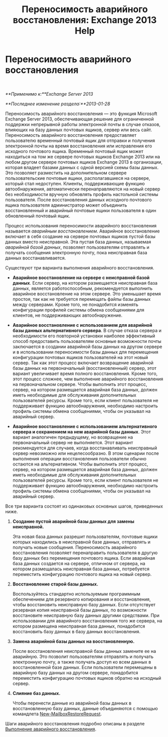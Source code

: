 ﻿---
title: 'Переносимость аварийного восстановления: Exchange 2013 Help'
TOCTitle: Переносимость аварийного восстановления
ms:assetid: ea62fae0-5e0a-460c-beb6-52532c8c8dbc
ms:mtpsurl: https://technet.microsoft.com/ru-ru/library/Dd876950(v=EXCHG.150)
ms:contentKeyID: 51408103
ms.date: 04/30/2018
mtps_version: v=EXCHG.150
ms.translationtype: HT
---

# Переносимость аварийного восстановления

 

_**Применимо к:**Exchange Server 2013_

_**Последнее изменение раздела:**2013-01-28_

Переносимость аварийного восстановления — это функция Microsoft Exchange Server 2013, обеспечивающая решение для ограниченной поддержки непрерывной работы электронной почты в случае отказов, влияющих на базу данных почтовых ящиков, сервер или весь сайт. Переносимость аварийного восстановления предоставляет пользователю временный почтовый ящик для отправки и получения электронной почты на время восстановления или исправления его исходного почтового ящика. Временный почтовый ящик может находиться на том же сервере почтовых ящиков Exchange 2013 или на любом другом сервере почтовых ящиков Exchange 2013 в организации, которая владеет базами данных с одной версией схемы базы данных. Это позволяет разместить на дополнительном сервере пользовательские почтовые ящики, располагавшиеся на сервере, который стал недоступен. Клиенты, поддерживающие функцию автообнаружения, автоматически перенаправляются на новый сервер без необходимости вручную обновлять профиль настольной системы пользователя. После восстановления данных исходного почтового ящика пользователя администратор может объединить восстановленный и аварийный почтовые ящики пользователя в один обновленный почтовый ящик.

Процесс использования переносимости аварийного восстановления называется *аварийным восстановлением*. Аварийное восстановление включает в себя создание на сервере почтовых ящиков пустой базы данных вместо неисправной. Эта пустая база данных, называемая *аварийной базой данных*, позволяет пользователям отправлять и получать сообщения электронную почту, пока неисправная база данных восстанавливается.

Существуют три варианта выполнения аварийного восстановления.

  - **Аварийное восстановление на сервере с неисправной базой данных**. Если сервер, на котором размещается неисправная база данных, является работоспособным, рекомендуется выполнить аварийное восстановление на этом сервере. Это уменьшает время простоя, так как не требуется перемещать файлы базы данных между серверами. Кроме того, не понадобится изменять конфигурации профилей системы обмена сообщениями для клиентов, не поддерживающих автообнаружение.

  - **Аварийное восстановление с использованием для аварийной базы данных альтернативного сервера**. В случае отказа сервера и необходимости его повторной установки наиболее эффективный способ предоставить пользователям основные возможности почты заключается в создании аварийной базы данных на другом сервере и в использовании переносимости базы данных для перемещения конфигурации почтовых ящиков пользователей на этот новый сервер. Так как этот процесс включает возвращение аварийной базы данных на первоначальный (восстановленный) сервер, этот вариант увеличивает время полного восстановления. Кроме того, этот процесс сложнее, чем выполнение аварийного восстановления на первоначальном сервере. Чтобы выполнить этот процесс, сервер, на котором размещается аварийная база данных, должен иметь необходимые для обслуживания дополнительных пользователей ресурсы. Кроме того, если клиент пользователя не поддерживает функцию автообнаружения, необходимо настроить профиль системы обмена сообщениями, чтобы он указывал на аварийный сервер.

  - **Аварийное восстановление с использованием альтернативного сервера и сохранением на нем аварийной базы данных**. Этот вариант аналогичен предыдущему, но возвращение на первоначальный сервер не выполняется. Этот вариант рекомендуется для случаев, когда восстанавливать неисправный сервер невозможно или нецелесообразно. В этом сценарии после выполнения операции восстановления пользователи обычно остаются на альтернативном. Чтобы выполнить этот процесс, сервер, на котором размещается аварийная база данных, должен иметь необходимые для обслуживания дополнительных пользователей ресурсы. Кроме того, если клиент пользователя не поддерживает функцию автообнаружения, необходимо настроить профиль системы обмена сообщениями, чтобы он указывал на аварийный сервер.

Все три варианта состоят из одинаковых основных шагов, приведенных ниже.

1.  **Создание пустой аварийной базы данных для замены неисправной.**
    
    Эта новая база данных разрешит пользователям, почтовые ящики которых находились в неисправной базе данных, отправлять и получать новые сообщения. Переносимость аварийного восстановления позволяет перенаправить пользователя в другую базу данных без перемещения почтового ящика. Если аварийная база данных создается на сервере, отличном от сервера, на котором размещалась неисправная база данных, потребуется переместить конфигурацию почтового ящика на новый сервер.

2.  **Восстановление старой базы данных.**
    
    Воспользуйтесь стандартно используемым программным обеспечением для резервного копирования и восстановления, чтобы восстановить неисправную базу данных. Если отсутствует резервная копия неисправной базы данных, по возможности восстановите неисправную базу данных другими средствами. При использовании для аварийного восстановления того же сервера, на котором размещена неисправная база данных, понадобится восстановить базу данных в базу данных восстановления.

3.  **Замена аварийной базы данных на восстановленную.**
    
    После восстановления неисправной базы данных замените ее на аварийную. Это позволит пользователям отправлять и получать электронную почту, а также получать доступ ко всем данных в восстановленной базе данных. Если пользователи перемещены в аварийную базу данных на другом сервере, понадобится переместить конфигурацию почтовых ящиков обратно на исходный сервер.

4.  **Слияние баз данных.**
    
    Чтобы перенести данные из аварийной базы данных в восстановленную базу данных, данные объединяются с помощью командлета [New-MailboxRestoreRequest](https://technet.microsoft.com/ru-ru/library/ff829875\(v=exchg.150\)).

Шаги аварийного восстановления подробно описаны в разделе [Выполнение аварийного восстановления](perform-a-dial-tone-recovery-exchange-2013-help.md).


